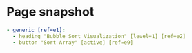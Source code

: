 # Page snapshot

```yaml
- generic [ref=e1]:
  - heading "Bubble Sort Visualization" [level=1] [ref=e2]
  - button "Sort Array" [active] [ref=e9]
```